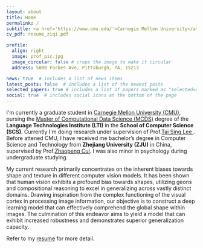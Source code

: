 ```yaml
---
layout: about
title: Home
permalink: /
subtitle: <a href='https://www.cmu.edu/'>Carnegie Mellon University</a>, School of Computer Science (SCS)
cv_pdf: resume_ziqi.pdf

profile:
  align: right
  image: prof_pic.jpg
  image_circular: false # crops the image to make it circular
  address: 5000 Forbes Ave, Pittsburgh, PA, 15213

news: true  # includes a list of news items
latest_posts: false  # includes a list of the newest posts
selected_papers: true # includes a list of papers marked as "selected={true}"
social: true  # includes social icons at the bottom of the page
---
```


<!-- TODO: Refine this part for PhD application -->

I'm currently a graduate student in <a href='https://www.cmu.edu/'>Carnegie Mellon University (CMU)</a>, pursing the <a href="https://mcds.cs.cmu.edu/">Master of Computational Data Science (MCDS)</a> degree of the **Language Technologies Institute (LTI)** in the **School of Computer Science (SCS)**. Currently I'm doing research under supervision of Prof.<a href='https://www.cnbc.cmu.edu/~tai/'>Tai Sing Lee </a>. Before attened CMU, I have received me bachelor’s degree in Computer Science and Technology from **Zhejiang University (ZJU)** in China, supervised by Prof.<a href='https://zhpcui.github.io/'>Zhaopeng Cui</a>. I was also minor in psychology during undergraduate studying.

My current research primarily concentrates on the inherent biases towards shape and texture in different computer vision models. It has been shown that human vision exhibits a profound bias towards shapes, utilizing geons and compositional reasoning to excel in generalizing across vastly distinct domains. Drawing inspiration from the complex functioning of the visual cortex in processing image information, our objective is to construct a deep learning model that can effectively comprehend the global shape within images. The culmination of this endeavor aims to yield a model that can exhibit increased robustness and demonstrates superior generalization capacity.

Refer to my <a href="{{ page.cv_pdf | prepend: 'assets/pdf/' | relative_url}}" target="_blank">resume</a> for more detail.

<!-- I'm a second-year graduate student in <a href='https://www.cmu.edu/'>Carnegie Mellon University (CMU)</a>, pursing the <a href="https://mcds.cs.cmu.edu/">Master of Computational Data Science (MCDS)</a> degree of the Language Technologies Institute (LTI) in the School of Computer Science (SCS). Currently I'm doing research under supervision of Prof.<a href='https://www.cnbc.cmu.edu/~tai/'>Tai Sing Lee </a>. Before attened CMU, I have received me bachelor’s degree in Computer Science and Technology from Zhejiang University (ZJU) in China. I was also minor in psychology during undergradeate studying.

My current research primarily concentrates on the inherent biases towards shape and texture in different computer vision models. This question raises critical considerations concerning both the robustness and the generalizability of these models. Specifically, shape representation could be considered a robust and interpretable feature from a human cognitive perspective, as models biased towards shape have demonstrated superior generalization when tested using Out-Of-Distribution (OOD) datasets.

It has been shown that human vision exhibits a profound bias towards shapes, utilizing geons and compositional reasoning to excel in generalizing across vastly distinct domains. Drawing inspiration from the complex functioning of the visual cortex in processing image information, our objective is to construct a deep learning model that can effectively comprehend the global shape within images. The culmination of this endeavor aims to yield a model that can exhibit increased robustness and demonstrates superior generalization capacity.

Before attending CMU, I have worded in State Key Laboratory of CAD & CG at Zhejiang University, supervised by Prof. Zhaopeng Cui <a href='https://zhpcui.github.io/'>Zhaopeng Cui</a>. Our research centered around 3D vision and Automated Machine Learning (AutoML). Our primary objective was to enhance the efficiency of models dealing with large-scale point cloud segmentation problems while maintain the accuracy of the model. Specifically, we utilized an efficient neighborhood gathering technique to improve the efficiency of Dynamic Graph CNN (DGCNN) apply one-shot Neural Architecture Search (NAS) to search for the optimal structure of the network. -->


<!-- Original comment -->

<!-- Write your biography here. Tell the world about yourself. Link to your favorite [subreddit](http://reddit.com). You can put a picture in, too. The code is already in, just name your picture `prof_pic.jpg` and put it in the `img/` folder.

Put your address / P.O. box / other info right below your picture. You can also disable any of these elements by editing `profile` property of the YAML header of your `_pages/about.md`. Edit `_bibliography/papers.bib` and Jekyll will render your [publications page](/al-folio/publications/) automatically.

Link to your social media connections, too. This theme is set up to use [Font Awesome icons](http://fortawesome.github.io/Font-Awesome/) and [Academicons](https://jpswalsh.github.io/academicons/), like the ones below. Add your Facebook, Twitter, LinkedIn, Google Scholar, or just disable all of them. -->
